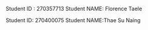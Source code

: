 Student ID : 270357713
Student NAME: Florence Taele

Student ID: 270400075
Student NAME:Thae Su Naing
